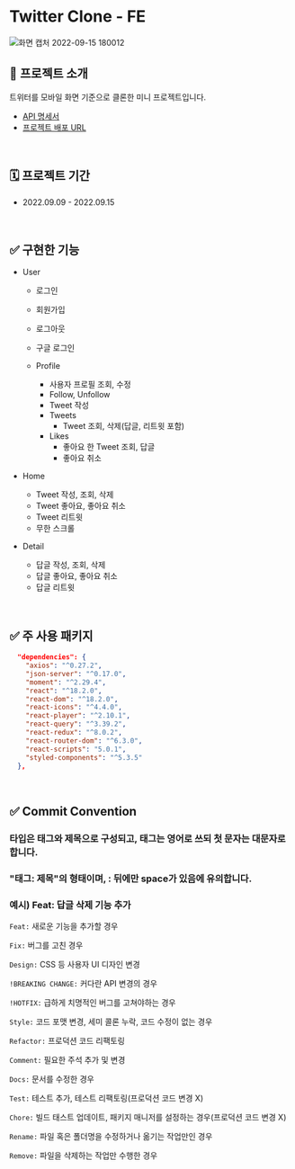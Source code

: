 # Twitter Clone - FE

![화면 캡처 2022-09-15 180012](https://user-images.githubusercontent.com/73919235/190458301-5dcdb62d-05b0-4239-ae60-337a6b5d5f2e.png)

## 📢 프로젝트 소개
트위터를 모바일 화면 기준으로 클론한 미니 프로젝트입니다.
- [API 명세서](https://www.notion.so/d1761736f19246b88c50990a33d7dfe0)
- [프로젝트 배포 URL](http://twitter-mini-clone.s3-website.ap-northeast-2.amazonaws.com/first)
<br>

## 🗓 프로젝트 기간
- 2022.09.09 - 2022.09.15
<br>

## ✅ 구현한 기능
- User
    - 로그인
    - 회원가입
    - 로그아웃
    - 구글 로그인
    
    - Profile
        - 사용자 프로필 조회, 수정
        - Follow, Unfollow
        - Tweet 작성
        - Tweets
            - Tweet 조회, 삭제(답글, 리트윗 포함)
        - Likes
            - 좋아요 한 Tweet 조회, 답글
            - 좋아요 취소
        
- Home
    - Tweet 작성, 조회, 삭제
    - Tweet 좋아요, 좋아요 취소
    - Tweet 리트윗
    - 무한 스크롤
        
- Detail
    - 답글 작성, 조회, 삭제
    - 답글 좋아요, 좋아요 취소
    - 답글 리트윗
<br>

## ✅ 주 사용 패키지
```json
  "dependencies": {
    "axios": "^0.27.2",
    "json-server": "^0.17.0",
    "moment": "^2.29.4",
    "react": "^18.2.0",
    "react-dom": "^18.2.0",
    "react-icons": "^4.4.0",
    "react-player": "^2.10.1",
    "react-query": "^3.39.2",
    "react-redux": "^8.0.2",
    "react-router-dom": "^6.3.0",
    "react-scripts": "5.0.1",
    "styled-components": "^5.3.5"
  },
```
<br>

## ✅ Commit Convention
### 타입은 태그와 제목으로 구성되고, 태그는 영어로 쓰되 첫 문자는 대문자로 합니다.
### "태그: 제목"의 형태이며, : 뒤에만 space가 있음에 유의합니다.

### 예시) Feat: 답글 삭제 기능 추가

`Feat:` 새로운 기능을 추가할 경우

`Fix:` 버그를 고친 경우

`Design:` CSS 등 사용자 UI 디자인 변경

`!BREAKING CHANGE:` 커다란 API 변경의 경우

`!HOTFIX:` 급하게 치명적인 버그를 고쳐야하는 경우

`Style:` 코드 포맷 변경, 세미 콜론 누락, 코드 수정이 없는 경우

`Refactor:` 프로덕션 코드 리팩토링

`Comment:` 필요한 주석 추가 및 변경

`Docs:` 문서를 수정한 경우

`Test:` 테스트 추가, 테스트 리팩토링(프로덕션 코드 변경 X)

`Chore:` 빌드 태스트 업데이트, 패키지 매니저를 설정하는 경우(프로덕션 코드 변경 X)

`Rename:` 파일 혹은 폴더명을 수정하거나 옮기는 작업만인 경우
 
`Remove:` 파일을 삭제하는 작업만 수행한 경우
